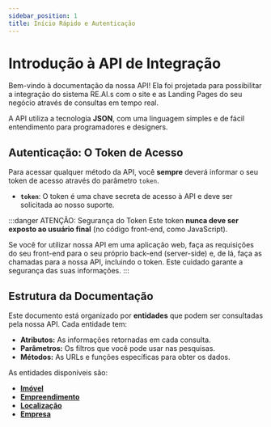 ```yaml
---
sidebar_position: 1
title: Início Rápido e Autenticação
---
```


# Introdução à API de Integração

Bem-vindo à documentação da nossa API! Ela foi projetada para possibilitar a integração do sistema RE.AI.s com o site e as Landing Pages do seu negócio através de consultas em tempo real.

A API utiliza a tecnologia **JSON**, com uma linguagem simples e de fácil entendimento para programadores e designers.

## Autenticação: O Token de Acesso

Para acessar qualquer método da API, você **sempre** deverá informar o seu token de acesso através do parâmetro `token`.

- **`token`**: O token é uma chave secreta de acesso à API e deve ser solicitada ao nosso suporte.

:::danger ATENÇÃO: Segurança do Token
Este token **nunca deve ser exposto ao usuário final** (no código front-end, como JavaScript).

Se você for utilizar nossa API em uma aplicação web, faça as requisições do seu front-end para o seu próprio back-end (server-side) e, de lá, faça as chamadas para a nossa API, incluindo o token. Este cuidado garante a segurança das suas informações.
:::

## Estrutura da Documentação

Este documento está organizado por **entidades** que podem ser consultadas pela nossa API. Cada entidade tem:

- **Atributos:** As informações retornadas em cada consulta.
- **Parâmetros:** Os filtros que você pode usar nas pesquisas.
- **Métodos:** As URLs e funções específicas para obter os dados.

As entidades disponíveis são:

- **[Imóvel](./imovel)**
- **[Empreendimento](./empreendimento)**
- **[Localização](./localizacao)**
- **[Empresa](./empresa)**
